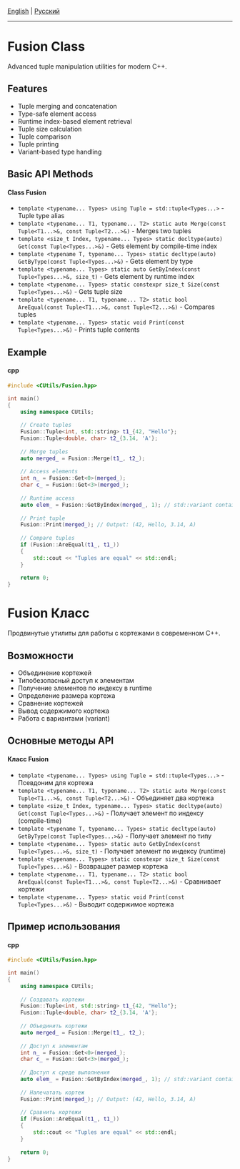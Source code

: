 [English](#en) | [Русский](#ru)

---

<a id="en"></a>
# Fusion Class

Advanced tuple manipulation utilities for modern C++.

## Features
- Tuple merging and concatenation
- Type-safe element access
- Runtime index-based element retrieval
- Tuple size calculation
- Tuple comparison
- Tuple printing
- Variant-based type handling

## Basic API Methods
#### Class Fusion
- `template <typename... Types> using Tuple = std::tuple<Types...>` - Tuple type alias
- `template <typename... T1, typename... T2> static auto Merge(const Tuple<T1...>&, const Tuple<T2...>&)` - Merges two tuples
- `template <size_t Index, typename... Types> static decltype(auto) Get(const Tuple<Types...>&)` - Gets element by compile-time index
- `template <typename T, typename... Types> static decltype(auto) GetByType(const Tuple<Types...>&)` - Gets element by type
- `template <typename... Types> static auto GetByIndex(const Tuple<Types...>&, size_t)` - Gets element by runtime index
- `template <typename... Types> static constexpr size_t Size(const Tuple<Types...>&)` - Gets tuple size
- `template <typename... T1, typename... T2> static bool AreEqual(const Tuple<T1...>&, const Tuple<T2...>&)` - Compares tuples
- `template <typename... Types> static void Print(const Tuple<Types...>&)` - Prints tuple contents

## Example
#### cpp
```cpp
#include <CUtils/Fusion.hpp>

int main()
{
    using namespace CUtils;
    
    // Create tuples
    Fusion::Tuple<int, std::string> t1_{42, "Hello"};
    Fusion::Tuple<double, char> t2_{3.14, 'A'};
    
    // Merge tuples
    auto merged_ = Fusion::Merge(t1_, t2_);
    
    // Access elements
    int n_ = Fusion::Get<0>(merged_);
    char c_ = Fusion::Get<3>(merged_);
    
    // Runtime access
    auto elem_ = Fusion::GetByIndex(merged_, 1); // std::variant containing "Hello"
    
    // Print tuple
    Fusion::Print(merged_); // Output: (42, Hello, 3.14, A)
    
    // Compare tuples
    if (Fusion::AreEqual(t1_, t1_)) 
    {
        std::cout << "Tuples are equal" << std::endl;
    }
    
    return 0;
}
```

<a id="ru"></a>

# Fusion Класс
Продвинутые утилиты для работы с кортежами в современном C++.

## Возможности
- Объединение кортежей
- Типобезопасный доступ к элементам
- Получение элементов по индексу в runtime
- Определение размера кортежа
- Сравнение кортежей
- Вывод содержимого кортежа
- Работа с вариантами (variant)

## Основные методы API
#### Класс Fusion
- `template <typename... Types> using Tuple = std::tuple<Types...>` - Псевдоним для кортежа
- `template <typename... T1, typename... T2> static auto Merge(const Tuple<T1...>&, const Tuple<T2...>&)` - Объединяет два кортежа
- `template <size_t Index, typename... Types> static decltype(auto) Get(const Tuple<Types...>&)` - Получает элемент по индексу (compile-time)
- `template <typename T, typename... Types> static decltype(auto) GetByType(const Tuple<Types...>&)` - Получает элемент по типу
- `template <typename... Types> static auto GetByIndex(const Tuple<Types...>&, size_t)` - Получает элемент по индексу (runtime)
- `template <typename... Types> static constexpr size_t Size(const Tuple<Types...>&)` - Возвращает размер кортежа
- `template <typename... T1, typename... T2> static bool AreEqual(const Tuple<T1...>&, const Tuple<T2...>&)` - Сравнивает кортежи
- `template <typename... Types> static void Print(const Tuple<Types...>&)` - Выводит содержимое кортежа

## Пример использования
#### cpp
```cpp
#include <CUtils/Fusion.hpp>

int main()
{
    using namespace CUtils;
    
    // Создавать кортежи
    Fusion::Tuple<int, std::string> t1_{42, "Hello"};
    Fusion::Tuple<double, char> t2_{3.14, 'A'};
    
    // Объединить кортежи
    auto merged_ = Fusion::Merge(t1_, t2_);
    
    // Доступ к элементам
    int n_ = Fusion::Get<0>(merged_);
    char c_ = Fusion::Get<3>(merged_);
    
    // Доступ к среде выполнения
    auto elem_ = Fusion::GetByIndex(merged_, 1); // std::variant containing "Hello"
    
    // Напечатать кортеж
    Fusion::Print(merged_); // Output: (42, Hello, 3.14, A)
    
    // Сравнить кортежи
    if (Fusion::AreEqual(t1_, t1_)) 
    {
        std::cout << "Tuples are equal" << std::endl;
    }
    
    return 0;
}
```